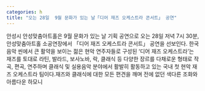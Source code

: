 ```yaml
---
categories: h
title: "오는 28일  9월 문화가 있는 날「디어 재즈 오케스트라 콘서트」 공연"
---
```

안성시 안성맞춤아트홀은 9월 문화가 있는 날 기획 공연으로 오는 28일 저녁 7시 30분, 안성맞춤아트홀 소공연장에서 「디어 재즈 오케스트라 콘서트」 공연을 선보인다. 한국 음악 씬에서 큰 활약을 보이는 젊은 현악 연주자들로 구성된 ‘디어 재즈 오케스트라’는 재즈를 토대로 라틴, 발라드, 보사노바, 락, 클래식 등 다양한 장르를 다채로운 형태로 작곡, 편곡, 연주하며 클래식 및 실용음악 분야에서 활발히 활동하고 있는 국내 첫 현악 재즈 오케스트라 팀이다.재즈와 클래식에 대한 모든 편견을 깨며 전에 없던 색다른 조화와 아름다운 하모니
